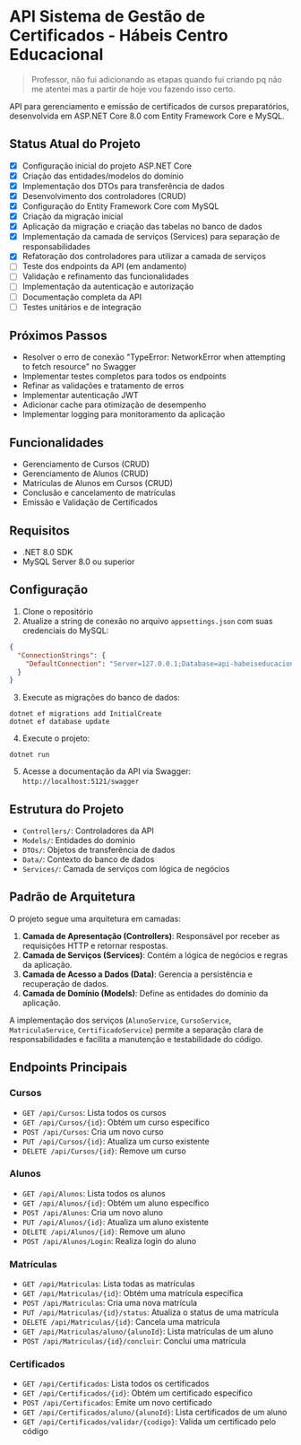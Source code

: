 # API Sistema de Gestão de Certificados - Hábeis Centro Educacional

> Professor, não fui adicionando as etapas quando fui criando pq não me atentei mas a partir de hoje vou fazendo isso certo.

API para gerenciamento e emissão de certificados de cursos preparatórios, desenvolvida em ASP.NET Core 8.0 com Entity Framework Core e MySQL.

## Status Atual do Projeto

- [x] Configuração inicial do projeto ASP.NET Core
- [x] Criação das entidades/modelos do domínio
- [x] Implementação dos DTOs para transferência de dados
- [x] Desenvolvimento dos controladores (CRUD)
- [x] Configuração do Entity Framework Core com MySQL
- [x] Criação da migração inicial
- [x] Aplicação da migração e criação das tabelas no banco de dados
- [x] Implementação da camada de serviços (Services) para separação de responsabilidades
- [x] Refatoração dos controladores para utilizar a camada de serviços
- [ ] Teste dos endpoints da API (em andamento)
- [ ] Validação e refinamento das funcionalidades
- [ ] Implementação da autenticação e autorização
- [ ] Documentação completa da API
- [ ] Testes unitários e de integração

## Próximos Passos

- Resolver o erro de conexão "TypeError: NetworkError when attempting to fetch resource" no Swagger
- Implementar testes completos para todos os endpoints
- Refinar as validações e tratamento de erros
- Implementar autenticação JWT
- Adicionar cache para otimização de desempenho
- Implementar logging para monitoramento da aplicação

## Funcionalidades

- Gerenciamento de Cursos (CRUD)
- Gerenciamento de Alunos (CRUD)
- Matrículas de Alunos em Cursos (CRUD)
- Conclusão e cancelamento de matrículas
- Emissão e Validação de Certificados

## Requisitos

- .NET 8.0 SDK
- MySQL Server 8.0 ou superior

## Configuração

1. Clone o repositório
2. Atualize a string de conexão no arquivo `appsettings.json` com suas credenciais do MySQL:
```json
{
  "ConnectionStrings": {
    "DefaultConnection": "Server=127.0.0.1;Database=api-habeiseducacional;User=root;Password=root;Port=3306;"
  }
}
```
3. Execute as migrações do banco de dados:

```
dotnet ef migrations add InitialCreate
dotnet ef database update
```

4. Execute o projeto:

```
dotnet run
```

5. Acesse a documentação da API via Swagger: `http://localhost:5121/swagger`

## Estrutura do Projeto

- `Controllers/`: Controladores da API
- `Models/`: Entidades do domínio
- `DTOs/`: Objetos de transferência de dados
- `Data/`: Contexto do banco de dados
- `Services/`: Camada de serviços com lógica de negócios

## Padrão de Arquitetura

O projeto segue uma arquitetura em camadas:

1. **Camada de Apresentação (Controllers)**: Responsável por receber as requisições HTTP e retornar respostas.
2. **Camada de Serviços (Services)**: Contém a lógica de negócios e regras da aplicação.
3. **Camada de Acesso a Dados (Data)**: Gerencia a persistência e recuperação de dados.
4. **Camada de Domínio (Models)**: Define as entidades do domínio da aplicação.

A implementação dos serviços (`AlunoService`, `CursoService`, `MatriculaService`, `CertificadoService`) permite a separação clara de responsabilidades e facilita a manutenção e testabilidade do código.

## Endpoints Principais

### Cursos
- `GET /api/Cursos`: Lista todos os cursos
- `GET /api/Cursos/{id}`: Obtém um curso específico
- `POST /api/Cursos`: Cria um novo curso
- `PUT /api/Cursos/{id}`: Atualiza um curso existente
- `DELETE /api/Cursos/{id}`: Remove um curso

### Alunos
- `GET /api/Alunos`: Lista todos os alunos
- `GET /api/Alunos/{id}`: Obtém um aluno específico
- `POST /api/Alunos`: Cria um novo aluno
- `PUT /api/Alunos/{id}`: Atualiza um aluno existente
- `DELETE /api/Alunos/{id}`: Remove um aluno
- `POST /api/Alunos/Login`: Realiza login do aluno

### Matrículas
- `GET /api/Matriculas`: Lista todas as matrículas
- `GET /api/Matriculas/{id}`: Obtém uma matrícula específica
- `POST /api/Matriculas`: Cria uma nova matrícula
- `PUT /api/Matriculas/{id}/status`: Atualiza o status de uma matrícula
- `DELETE /api/Matriculas/{id}`: Cancela uma matrícula
- `GET /api/Matriculas/aluno/{alunoId}`: Lista matrículas de um aluno
- `POST /api/Matriculas/{id}/concluir`: Conclui uma matrícula

### Certificados
- `GET /api/Certificados`: Lista todos os certificados
- `GET /api/Certificados/{id}`: Obtém um certificado específico
- `POST /api/Certificados`: Emite um novo certificado
- `GET /api/Certificados/aluno/{alunoId}`: Lista certificados de um aluno
- `GET /api/Certificados/validar/{codigo}`: Valida um certificado pelo código 